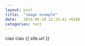 ```yaml
---
layout: post
title:  "image example"
date:   2016-06-28 12:33:42 +0100
categories: test
---
```

ciao ciao
{{ site.url }}
